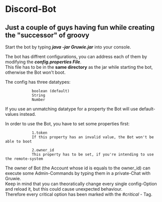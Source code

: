 # Discord-Bot

## Just a couple of guys having fun while creating the "successor" of groovy

Start the bot by typing ***java -jar Gruwie.jar*** into your console.

The bot has diffrent configurations, you can address each of them by modifying the ***config.properties File***.<br>
This file has to be in the **same directory** as the jar while starting the bot, otherwise the Bot won't boot.<br>

The config has three datatypes:	

				boolean (default)
				String
				Number
										
If you use an unmatching datatype for a property the Bot will use default-values instead.

In order to use the Bot, you have to set some properties first:

				1.token
				If this property has an invalid value, the Bot won't be able to boot
										
				2.owner_id
				This property has to be set, if you're intending to use the remote-system
				
The owner of Bot (the Account whose id is equals to the owner_id) can execute some Admin-Commands by typing them in a private-Chat with Gruwie.<br>
Keep in mind that you can theoratically change every single config-Option and reload it, but this could cause unexpected behaviour.<br>
Therefore every critical option has been marked with the *#critical* - Tag.